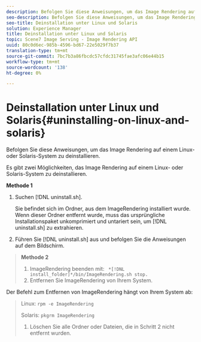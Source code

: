 ```yaml
---
description: Befolgen Sie diese Anweisungen, um das Image Rendering auf einem Linux- oder Solaris-System zu deinstallieren.
seo-description: Befolgen Sie diese Anweisungen, um das Image Rendering auf einem Linux- oder Solaris-System zu deinstallieren.
seo-title: Deinstallation unter Linux und Solaris
solution: Experience Manager
title: Deinstallation unter Linux und Solaris
topic: Scene7 Image Serving - Image Rendering API
uuid: 80c0d6ec-985b-4596-bd67-22e5029f7b37
translation-type: tm+mt
source-git-commit: 7bc7b3a86fbcdc57cfdc31745fae3afc06e44b15
workflow-type: tm+mt
source-wordcount: '138'
ht-degree: 0%

---
```



# Deinstallation unter Linux und Solaris{#uninstalling-on-linux-and-solaris}

Befolgen Sie diese Anweisungen, um das Image Rendering auf einem Linux- oder Solaris-System zu deinstallieren.

Es gibt zwei Möglichkeiten, das Image Rendering auf einem Linux- oder Solaris-System zu deinstallieren.

**Methode 1**

1. Suchen [!DNL uninstall.sh].

   Sie befindet sich im Ordner, aus dem ImageRendering installiert wurde. Wenn dieser Ordner entfernt wurde, muss das ursprüngliche Installationspaket unkomprimiert und untariert sein, um [!DNL uninstall.sh] zu extrahieren.
1. Führen Sie [!DNL uninstall.sh] aus und befolgen Sie die Anweisungen auf dem Bildschirm.

>**Methode 2**
>
>1. ImageRendering beenden mit: ` *[!DNL install_folder]*/bin/ImageRendering.sh stop.`
>1. Entfernen Sie ImageRendering von Ihrem System.

>
>   
Der Befehl zum Entfernen von ImageRendering hängt von Ihrem System ab:
>
>   Linux: `rpm -e ImageRendering`
>
>   Solaris: `pkgrm ImageRendering`
>
>1. Löschen Sie alle Ordner oder Dateien, die in Schritt 2 nicht entfernt wurden.

>



